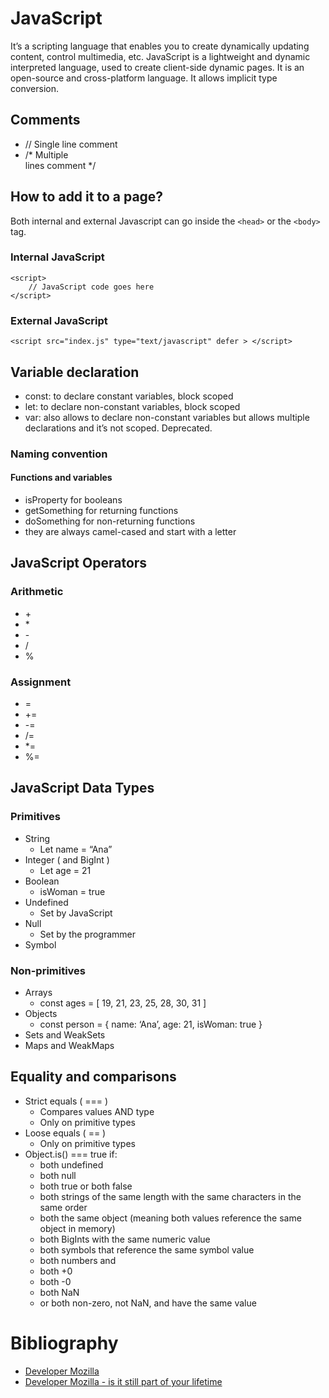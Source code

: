 # JavaScript  

It’s a scripting language that enables you to create dynamically updating content, control multimedia, etc. JavaScript is a lightweight and dynamic interpreted language, used to create client-side dynamic pages. It is an open-source and cross-platform language. It allows implicit type conversion.  

## Comments
* // Single line comment
* /* Multiple  
lines comment */  

## How to add it to a page?
Both internal and external Javascript can go inside the ``<head>`` or the ``<body>`` tag.   
### Internal JavaScript  
```
<script>  
    // JavaScript code goes here  
</script>
```

### External JavaScript
``<script src="index.js" type="text/javascript" defer > </script>``  

## Variable declaration
* const: to declare constant variables, block scoped
* let: to declare non-constant variables, block scoped
* var: also allows to declare non-constant variables but allows multiple declarations and it’s not scoped. Deprecated.  

### Naming convention
#### Functions and variables
* isProperty for booleans
* getSomething for returning functions
* doSomething for non-returning functions
* they are always camel-cased and start with a letter  

## JavaScript Operators
### Arithmetic
* \+
* \*
* \-
* /
* %
### Assignment
* =
* +=
* -=
* /=
* *=
* %=  

## JavaScript Data Types  
### Primitives
* String 
    * Let name = “Ana”
* Integer ( and BigInt )
    * Let age = 21
* Boolean
    * isWoman = true
* Undefined
    * Set by JavaScript
* Null
    * Set by the programmer
* Symbol  

### Non-primitives
* Arrays
    * const ages = [ 19, 21, 23, 25, 28, 30, 31 ]
* Objects
    * const person = { name: ‘Ana’, age: 21, isWoman: true }
* Sets and WeakSets
* Maps and WeakMaps  

## Equality and comparisons  
* Strict equals ( === )
    * Compares values AND type 
    * Only on primitive types
* Loose equals ( == )
    * Only on primitive types
* Object.is() === true if:
    * both undefined
    * both null
    * both true or both false
    * both strings of the same length with the same characters in the same order
    * both the same object (meaning both values reference the same object in memory)
    * both BigInts with the same numeric value
    * both symbols that reference the same symbol value
    * both numbers and
    * both +0
    * both -0
    * both NaN
    * or both non-zero, not NaN, and have the same value

# Bibliography
* [ Developer Mozilla](https://developer.mozilla.org/en-US/docs/Learn/JavaScript/First_steps/What_is_JavaScript)  
* [ Developer Mozilla - is it still part of your lifetime ](https://developer.mozilla.org/en-US/docs/Web/JavaScript/Reference/Global_Objects/Object/is)  